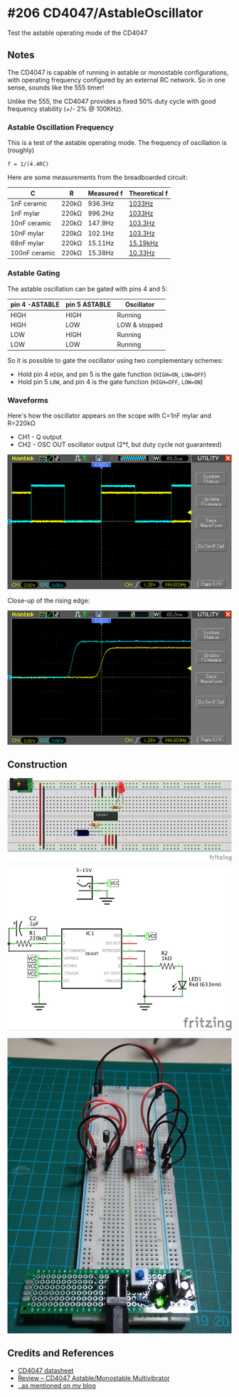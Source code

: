 # #206 CD4047/AstableOscillator

Test the astable operating mode of the CD4047

## Notes

The CD4047 is capable of running in astable or monostable configurations,
with operating frequency configured by an external RC network.
So in one sense, sounds like the 555 timer!

Unlike the 555, the CD4047 provides a fixed 50% duty cycle with good frequency stability (+/- 2% @ 100KHz).


### Astable Oscillation Frequency

This is a test of the astable operating mode. The frequency of oscillation is (roughly)

    f = 1/(4.4RC)

Here are some measurements from the breadboarded circuit:

| C             |     R | Measured f | Theoretical f |
|---------------|-------|------------|---------------|
| 1nF ceramic   | 220kΩ |    936.3Hz | [1033Hz](http://www.wolframalpha.com/input/?i=1%2F%284.4+*+220k%CE%A9+*+1nF%29) |
| 1nF mylar     | 220kΩ |    996.2Hz | [1033Hz](http://www.wolframalpha.com/input/?i=1%2F%284.4+*+220k%CE%A9+*+1nF%29) |
| 10nF ceramic  | 220kΩ |    147.9Hz | [103.3Hz](http://www.wolframalpha.com/input/?i=1%2F%284.4+*+220k%CE%A9+*+10nF%29) |
| 10nF mylar    | 220kΩ |    102.1Hz | [103.3Hz](http://www.wolframalpha.com/input/?i=1%2F%284.4+*+220k%CE%A9+*+10nF%29) |
| 68nF mylar    | 220kΩ |    15.11Hz | [15.19kHz](http://www.wolframalpha.com/input/?i=1%2F%284.4+*+220k%CE%A9+*+68nF%29) |
| 100nF ceramic | 220kΩ |    15.38Hz | [10.33Hz](http://www.wolframalpha.com/input/?i=1%2F%284.4+*+220k%CE%A9+*+100nF%29) |


### Astable Gating

The astable oscillation can be gated with pins 4 and 5:

| pin 4 -ASTABLE | pin 5 ASTABLE  | Oscillator    |
|----------------|----------------|---------------|
| HIGH           | HIGH           | Running       |
| HIGH           | LOW            | LOW & stopped |
| LOW            | HIGH           | Running       |
| LOW            | LOW            | Running       |

So it is possible to gate the oscillator using two complementary schemes:

* Hold pin 4 `HIGH`, and pin 5 is the gate function (`HIGH=ON`, `LOW=OFF`)
* Hold pin 5 `LOW`, and pin 4 is the gate function (`HIGH=OFF`, `LOW=ON`)


### Waveforms

Here's how the oscillator appears on the scope with C=1nF mylar and R=220kΩ

* CH1 - Q output
* CH2 - OSC OUT oscillator output (2*f, but duty cycle not guaranteed)

![scope_1nF_220k](./assets/scope_1nF_220k.gif?raw=true)

Close-up of the rising edge:

![scope_1nF_220k_rising_edge](./assets/scope_1nF_220k_rising_edge.gif?raw=true)

## Construction

![Breadboard](./assets/AstableOscillator_bb.jpg?raw=true)

![The Schematic](./assets/AstableOscillator_schematic.jpg?raw=true)

![The Build](./assets/AstableOscillator_build.jpg?raw=true)

## Credits and References
* [CD4047 datasheet](http://www.futurlec.com/4000Series/CD4047.shtml)
* [Review – CD4047 Astable/Monostable Multivibrator](http://tronixstuff.com/2011/02/11/review-cd4047-astablemonostable-multivibrator/)
* [..as mentioned on my blog](http://blog.tardate.com/2016/06/littlearduinoprojects206-cd4047-astable.html)
